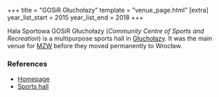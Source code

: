 +++
title = "GOSiR Głuchołazy"
template = "venue_page.html"
[extra]
year_list_start = 2015
year_list_end = 2018
+++

Hala Sportowa GOSiR Głuchołazy (_Community Centre of Sports and Recreation_) is a multipurpose sports hall in [Głuchołazy][glucholazy-wiki]. It was the main venue for [MZW](@/o/mzw.md) before they moved permanently to Wrocław.

### References

* [Homepage](http://gosirglucholazy.pl/)
* [Sports hall](http://gosirglucholazy.pl/index.php/hala-sportowa)

[glucholazy-wiki]: https://en.wikipedia.org/wiki/G%C5%82ucho%C5%82azy

